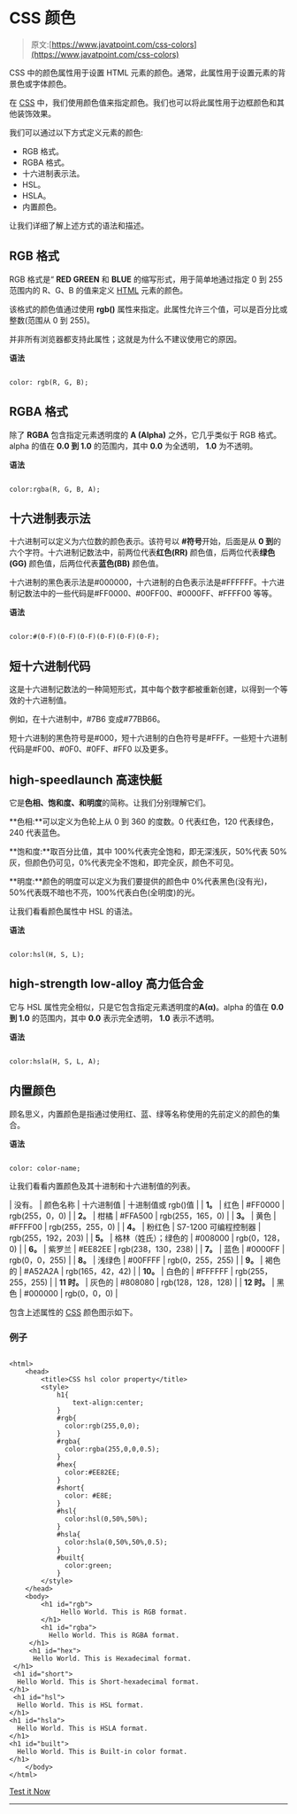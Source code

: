 # CSS 颜色

> 原文:[https://www.javatpoint.com/css-colors](https://www.javatpoint.com/css-colors)

CSS 中的颜色属性用于设置 HTML 元素的颜色。通常，此属性用于设置元素的背景色或字体颜色。

在 [CSS](https://www.javatpoint.com/css-full-form) 中，我们使用颜色值来指定颜色。我们也可以将此属性用于边框颜色和其他装饰效果。

我们可以通过以下方式定义元素的颜色:

*   RGB 格式。
*   RGBA 格式。
*   十六进制表示法。
*   HSL。
*   HSLA。
*   内置颜色。

让我们详细了解上述方式的语法和描述。

## RGB 格式

RGB 格式是“ **RED GREEN** 和 **BLUE** 的缩写形式，用于简单地通过指定 0 到 255 范围内的 R、G、B 的值来定义 [HTML](https://www.javatpoint.com/html-tutorial) 元素的颜色。

该格式的颜色值通过使用 **rgb()** 属性来指定。此属性允许三个值，可以是百分比或整数(范围从 0 到 255)。

并非所有浏览器都支持此属性；这就是为什么不建议使用它的原因。

**语法**

```

color: rgb(R, G, B);

```

## RGBA 格式

除了 **RGBA** 包含指定元素透明度的 **A (Alpha)** 之外，它几乎类似于 RGB 格式。alpha 的值在 **0.0 到 1.0** 的范围内，其中 **0.0** 为全透明， **1.0** 为不透明。

**语法**

```

color:rgba(R, G, B, A);

```

## 十六进制表示法

十六进制可以定义为六位数的颜色表示。该符号以 **#符号**开始，后面是从 **0 到**的六个字符。十六进制记数法中，前两位代表**红色(RR)** 颜色值，后两位代表**绿色(GG)** 颜色值，后两位代表**蓝色(BB)** 颜色值。

十六进制的黑色表示法是#000000，十六进制的白色表示法是#FFFFFF。十六进制记数法中的一些代码是#FF0000、#00FF00、#0000FF、#FFFF00 等等。

**语法**

```

color:#(0-F)(0-F)(0-F)(0-F)(0-F)(0-F);

```

## 短十六进制代码

这是十六进制记数法的一种简短形式，其中每个数字都被重新创建，以得到一个等效的十六进制值。

例如，在十六进制中，#7B6 变成#77BB66。

短十六进制的黑色符号是#000，短十六进制的白色符号是#FFF。一些短十六进制代码是#F00、#0F0、#0FF、#FF0 以及更多。

## high-speedlaunch 高速快艇

它是**色相、饱和度、**和**明度**的简称。让我们分别理解它们。

**色相:**可以定义为色轮上从 0 到 360 的度数。0 代表红色，120 代表绿色，240 代表蓝色。

**饱和度:**取百分比值，其中 100%代表完全饱和，即无深浅灰，50%代表 50%灰，但颜色仍可见，0%代表完全不饱和，即完全灰，颜色不可见。

**明度:**颜色的明度可以定义为我们要提供的颜色中 0%代表黑色(没有光)，50%代表既不暗也不亮，100%代表白色(全明度)的光。

让我们看看颜色属性中 HSL 的语法。

**语法**

```

color:hsl(H, S, L);

```

## high-strength low-alloy 高力低合金

它与 HSL 属性完全相似，只是它包含指定元素透明度的**A(α)**。alpha 的值在 **0.0 到 1.0** 的范围内，其中 **0.0** 表示完全透明， **1.0** 表示不透明。

**语法**

```

color:hsla(H, S, L, A);

```

## 内置颜色

顾名思义，内置颜色是指通过使用红、蓝、绿等名称使用的先前定义的颜色的集合。

**语法**

```

color: color-name;

```

让我们看看内置颜色及其十进制和十六进制值的列表。

| 没有。 | 颜色名称 | 十六进制值 | 十进制值或 rgb()值 |
| **1。** | 红色 | #FF0000 | rgb(255，0，0) |
| **2。** | 柑橘 | #FFA500 | rgb(255，165，0) |
| **3。** | 黄色 | #FFFF00 | rgb(255，255，0) |
| **4。** | 粉红色 | S7-1200 可编程控制器 | rgb(255，192，203) |
| **5。** | 格林（姓氏）；绿色的 | #008000 | rgb(0，128，0) |
| **6。** | 紫罗兰 | #EE82EE | rgb(238，130，238) |
| **7。** | 蓝色 | #0000FF | rgb(0，0，255) |
| **8。** | 浅绿色 | #00FFFF | rgb(0，255，255) |
| **9。** | 褐色的 | #A52A2A | rgb(165，42，42) |
| **10。** | 白色的 | #FFFFFF | rgb(255，255，255) |
| **11 时。** | 灰色的 | #808080 | rgb(128，128，128) |
| **12 时。** | 黑色 | #000000 | rgb(0，0，0) |

包含上述属性的 [CSS](https://www.javatpoint.com/css-full-form) 颜色图示如下。

### 例子

```

<html> 
    <head> 
        <title>CSS hsl color property</title> 
        <style> 
            h1{ 
                text-align:center; 
            } 
            #rgb{
              color:rgb(255,0,0);
            }
            #rgba{
              color:rgba(255,0,0,0.5);
            }
            #hex{
              color:#EE82EE;
            }
            #short{
              color: #E8E;
            }
            #hsl{
              color:hsl(0,50%,50%);
            }
            #hsla{              
              color:hsla(0,50%,50%,0.5);
            }
            #built{
              color:green;
            }
        </style> 
    </head> 
    <body> 
        <h1 id="rgb"> 
             Hello World. This is RGB format.
        </h1> 
        <h1 id="rgba"> 
          Hello World. This is RGBA format.
     </h1> 
     <h1 id="hex"> 
      Hello World. This is Hexadecimal format.
 </h1> 
 <h1 id="short"> 
  Hello World. This is Short-hexadecimal format.
</h1> 
 <h1 id="hsl"> 
  Hello World. This is HSL format.
</h1> 
<h1 id="hsla"> 
  Hello World. This is HSLA format.
</h1> 
<h1 id="built"> 
  Hello World. This is Built-in color format.
</h1> 
    </body> 
</html>

```

[Test it Now](https://www.javatpoint.com/oprweb/test.jsp?filename=CSSColors)

* * *